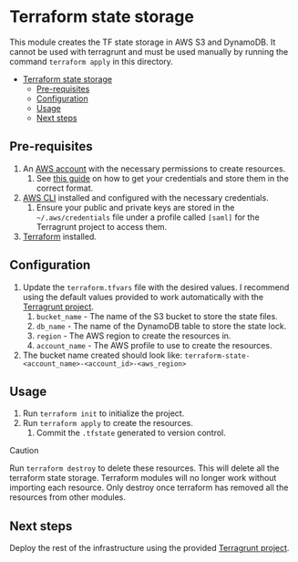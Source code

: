 # Terraform state storage

This module creates the TF state storage in AWS S3 and DynamoDB.
It cannot be used with terragrunt and must be used manually by running the command `terraform apply` in this directory.

<!-- TOC -->
* [Terraform state storage](#terraform-state-storage)
  * [Pre-requisites](#pre-requisites)
  * [Configuration](#configuration)
  * [Usage](#usage)
  * [Next steps](#next-steps)
<!-- TOC -->

## Pre-requisites

1. An [AWS account](https://aws.amazon.com/resources/create-account/) with the necessary permissions to create
   resources.
    1. See [this guide](https://docs.aws.amazon.com/cli/v1/userguide/cli-configure-files.html#cli-configure-files-format)
    on how to get your credentials and store them in the correct format.
2. [AWS CLI](https://docs.aws.amazon.com/cli/latest/userguide/install-cliv2.html) installed and configured with the
   necessary credentials.
    1. Ensure your public and private keys are stored in the `~/.aws/credentials` file under a profile called `[saml]`
       for the Terragrunt project to access them.
3. [Terraform](https://learn.hashicorp.com/tutorials/terraform/install-cli) installed.

## Configuration

1. Update the `terraform.tfvars` file with the desired values. I recommend using the default values provided to work
   automatically with the [Terragrunt project](../../terragrunt).
    1. `bucket_name` - The name of the S3 bucket to store the state files.
    2. `db_name` - The name of the DynamoDB table to store the state lock.
    3. `region` - The AWS region to create the resources in.
    4. `account_name` - The AWS profile to use to create the resources.
2. The bucket name created should look like: `terraform-state-<account_name>-<account_id>-<aws_region>`

## Usage

1. Run `terraform init` to initialize the project.
2. Run `terraform apply` to create the resources.
    1. Commit the `.tfstate` generated to version control.

> [!CAUTION]
> Run `terraform destroy` to delete these resources. This will delete all the terraform state storage. Terraform modules
> will no longer work without importing each resource.
> Only destroy once terraform has removed all the resources from other modules.

## Next steps

Deploy the rest of the infrastructure using the provided [Terragrunt project](../../terragrunt).
